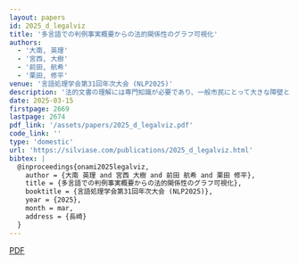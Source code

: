 ```yaml
---
layout: papers
id: 2025_d_legalviz
title: '多言語での判例事実概要からの法的関係性のグラフ可視化'
authors:
  - '大南, 英理'
  - '宮西, 大樹'
  - '前田, 航希'
  - '栗田, 修平'
venue: '言語処理学会第31回年次大会 (NLP2025)'
description: '法的文書の理解には専門知識が必要であり、一般市民にとって大きな障壁となっている。本研究では、判例事実概要から法的関係性を抽出し、グラフとして可視化する手法を提案する。大規模言語モデルを活用して法的エンティティと関係性を抽出し、構造化されたグラフ表現に変換することで、複雑な法的関係を直感的に理解可能にする。多言語（日本語・英語）での評価実験により、提案手法が法的文書の構造を適切に把握し、可視化できることを確認した。法教育や法的アクセスの向上に貢献する技術として期待される。'
date: 2025-03-15
firstpage: 2669
lastpage: 2674
pdf_link: '/assets/papers/2025_d_legalviz.pdf'
code_link: ''
type: 'domestic'
url: 'https://silviase.com/publications/2025_d_legalviz.html'
bibtex: |
  @inproceedings{onami2025legalviz,
    author = {大南 英理 and 宮西 大樹 and 前田 航希 and 栗田 修平},
    title = {多言語での判例事実概要からの法的関係性のグラフ可視化},
    booktitle = {言語処理学会第31回年次大会 (NLP2025)},
    year = {2025},
    month = mar,
    address = {長崎}
  }
---
```


[PDF](/assets/papers/2025_d_legalviz.pdf)
